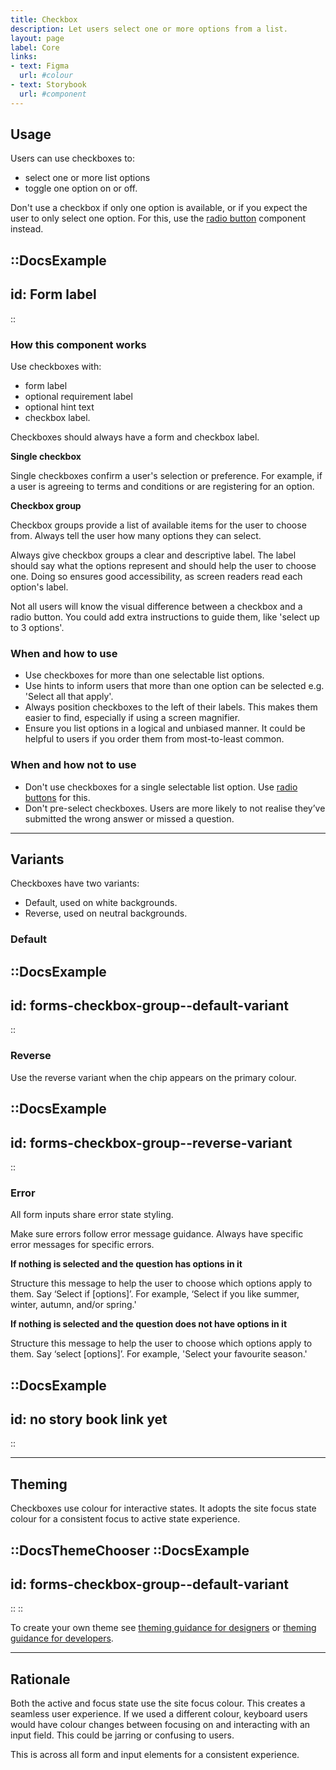 ```yaml
---
title: Checkbox
description: Let users select one or more options from a list.
layout: page
label: Core
links:
- text: Figma
  url: #colour
- text: Storybook
  url: #component
---
```


## Usage
Users can use checkboxes to:
- select one or more list options
- toggle one option on or off.

Don't use a checkbox if only one option is available, or if you expect the user to only select one option. For this, use the [radio button](https://deploy-preview-457--ripple-docs.netlify.app/design-system/components/radio-button/) component instead. 

::DocsExample
---
id: Form label
---
::

### How this component works
Use checkboxes with:
- form label
- optional requirement label
- optional hint text
- checkbox label.

Checkboxes should always have a form and checkbox label.

**Single checkbox**

Single checkboxes confirm a user's selection or preference. For example, if a user is agreeing to terms and conditions or are registering for an option.

**Checkbox group**

Checkbox groups provide a list of available items for the user to choose from. Always tell the user how many options they can select. 

Always give checkbox groups a clear and descriptive label. The label should say what the options represent and should help the user to choose one. Doing so ensures good accessibility, as screen readers read each option's label.

Not all users will know the visual difference between a checkbox and a radio button. You could add extra instructions to guide them, like 'select up to 3 options'.

### When and how to use
- Use checkboxes for more than one selectable list options.
- Use hints to inform users that more than one option can be selected e.g. 'Select all that apply'.
- Always position checkboxes to the left of their labels. This makes them easier to find, especially if using a screen magnifier.
- Ensure you list options in a logical and unbiased manner. It could be helpful to users if you order them from most-to-least common.

### When and how not to use
- Don't use checkboxes for a single selectable list option. Use [radio buttons](https://deploy-preview-457--ripple-docs.netlify.app/design-system/components/radio-button/) for this.
- Don't pre-select checkboxes. Users are more likely to not realise they’ve submitted the wrong answer or missed a question.

---

## Variants
Checkboxes have two variants:
- Default, used on white backgrounds.
- Reverse, used on neutral backgrounds.

### Default
::DocsExample
---
id: forms-checkbox-group--default-variant
---
::

### Reverse
Use the reverse variant when the chip appears on the primary colour.

::DocsExample
---
id: forms-checkbox-group--reverse-variant
---
::

### Error
All form inputs share error state styling. 

Make sure errors follow error message guidance. Always have specific error messages for specific errors.

**If nothing is selected and the question has options in it**

Structure this message to help the user to choose which options apply to them. Say ‘Select if \[options\]’. For example, ‘Select if you like summer, winter, autumn, and/or spring.'

**If nothing is selected and the question does not have options in it**

Structure this message to help the user to choose which options apply to them. Say ‘select \[options\]’. For example, 'Select your favourite season.'

::DocsExample
---
id: no story book link yet
---
::


---

## Theming
Checkboxes use colour for interactive states.  It adopts the site focus state colour for a consistent focus to active state experience.

::DocsThemeChooser
  ::DocsExample
  ---
  id: forms-checkbox-group--default-variant
  ---
  ::
::

To create your own theme see [theming guidance for designers]() or [theming guidance for developers]().

---

## Rationale
Both the active and focus state use the site focus colour. This creates a seamless user experience. If we used a different colour, keyboard users would have colour changes between focusing on and interacting with an input field. This could be jarring or confusing to users.

This is across all form and input elements for a consistent experience. 
